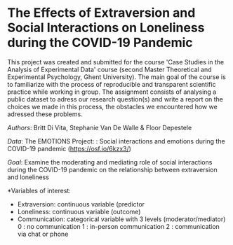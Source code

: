 # The Effects of Extraversion and Social Interactions on Loneliness during the COVID-19 Pandemic

This project was created and submitted for the course 'Case Studies in the Analysis of Experimental Data' course (second Master Theoretical and Experimental
Psychology, Ghent University). The main goal of the course is to familiarize with the process of reproducible and transparent scientific practice while working in group. 
The assignment consists of analysing a public dataset to adress our research question(s) and write a report on the choices we made in this process, the obstacles 
we encountered how we adressed these problems.

*Authors*: Britt Di Vita, Stephanie Van De Walle & Floor Depestele

*Data*: The EMOTIONS Project: : Social interactions and emotions during the COVID-19 pandemic (https://osf.io/6kzx3/)

*Goal*: Examine the moderating and mediating role of social interactions during the COVID-19 pandemic on the relationship between extraversion and loneliness

*Variables of interest:
- Extraversion: continuous variable (predictor
- Loneliness: continuous variable (outcome)
- Communication: categorical variable with 3 levels (moderator/mediator)
                  0 : no communication
                  1 : in-person communication
                  2 : communication via chat or phone
